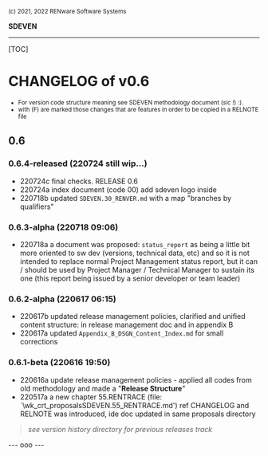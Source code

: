 <small>(c) 2021, 2022 RENware Software Systems</small>

**SDEVEN**

***

[TOC]

# CHANGELOG of v0.6

<small>

* For version code structure meaning see SDEVEN methodology document (*sic !*) :).
* with (F) are marked those changes that are features in order to be copied in a RELNOTE file
</small>


## 0.6

### 0.6.4-released (220724 still wip...)

* 220724c final checks. RELEASE 0.6
* 220724a index document (code 00) add sdeven logo inside
* 220718b updated `SDEVEN.30_RENVER.md` with a map "branches by qualifiers"

### 0.6.3-alpha (220718 09:06)

* 220718a a document was proposed: `status_report` as being a little bit more oriented to sw dev (versions, technical data, etc) and so it is not intended to replace normal Project Management status report, but it can / should be used by Project Manager / Technical Manager to sustain its one (this report being issued by a senior developer or team leader)

### 0.6.2-alpha (220617 06:15)

* 220617b updated release management policies, clarified and unified content structure: in release management doc and in appendix B
* 220617a updated `Appendix_B_DSGN_Content_Index.md` for small corrections

### 0.6.1-beta (220616 19:50)

* 220616a update release management policies - applied all codes from old methodology and made a "**Release Structure**"
* 220517a a new chapter 55.RENTRACE (file: `\wk_crt_proposalsSDEVEN.55_RENTRACE.md') ref CHANGELOG and RELNOTE was introduced, ide doc updated in same proposals directory

> *see version history directory  for previous releases track*







--- ooo ---